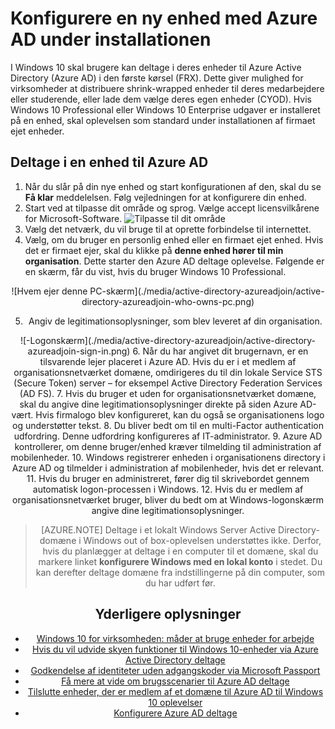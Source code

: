 <properties
    pageTitle="Konfigurere en ny enhed med Azure AD under installationen | Microsoft Azure"
    description="Et emne, der forklarer, hvordan brugere kan konfigurere Azure AD deltage under deres første køre oplevelse."
    services="active-directory"
    documentationCenter=""
    authors="femila"
    manager="swadhwa"
    editor=""
    tags="azure-classic-portal"/>

<tags
    ms.service="active-directory"
    ms.workload="identity"
    ms.tgt_pltfrm="na"
    ms.devlang="na"
    ms.topic="article"
    ms.date="09/27/2016"
    ms.author="femila"/>

# <a name="set-up-a-new-device-with-azure-ad-during-setup"></a>Konfigurere en ny enhed med Azure AD under installationen

I Windows 10 skal brugere kan deltage i deres enheder til Azure Active Directory (Azure AD) i den første kørsel (FRX). Dette giver mulighed for virksomheder at distribuere shrink-wrapped enheder til deres medarbejdere eller studerende, eller lade dem vælge deres egen enheder (CYOD).
Hvis Windows 10 Professional eller Windows 10 Enterprise udgaver er installeret på en enhed, skal oplevelsen som standard under installationen af firmaet ejet enheder.

## <a name="to-join-a-device-to-azure-ad"></a>Deltage i en enhed til Azure AD


1. Når du slår på din nye enhed og start konfigurationen af den, skal du se **Få klar** meddelelsen. Følg vejledningen for at konfigurere din enhed.
2. Start ved at tilpasse dit område og sprog. Vælge accept licensvilkårene for Microsoft-Software.
![Tilpasse til dit område](./media/active-directory-azureadjoin/active-directory-azureadjoin-customize-region.png)
3. Vælg det netværk, du vil bruge til at oprette forbindelse til internettet.
4. Vælg, om du bruger en personlig enhed eller en firmaet ejet enhed. Hvis det er firmaet ejer, skal du klikke på **denne enhed hører til min organisation**. Dette starter den Azure AD deltage oplevelse. Følgende er en skærm, får du vist, hvis du bruger Windows 10 Professional.
<center>
![Hvem ejer denne PC-skærm](./media/active-directory-azureadjoin/active-directory-azureadjoin-who-owns-pc.png)

5.  Angiv de legitimationsoplysninger, som blev leveret af din organisation.
<center>
![-Logonskærm](./media/active-directory-azureadjoin/active-directory-azureadjoin-sign-in.png)
6.  Når du har angivet dit brugernavn, er en tilsvarende lejer placeret i Azure AD. Hvis du er i et medlem af organisationsnetværket domæne, omdirigeres du til din lokale Service STS (Secure Token) server – for eksempel Active Directory Federation Services (AD FS).
7. Hvis du bruger et uden for organisationsnetværket domæne, skal du angive dine legitimationsoplysninger direkte på siden Azure AD-vært. Hvis firmalogo blev konfigureret, kan du også se organisationens logo og understøtter tekst.
8.  Du bliver bedt om til en multi-Factor authentication udfordring. Denne udfordring konfigureres af IT-administrator.
9.  Azure AD kontrollerer, om denne bruger/enhed kræver tilmelding til administration af mobilenheder.
10. Windows registrerer enheden i organisationens directory i Azure AD og tilmelder i administration af mobilenheder, hvis det er relevant.
11. Hvis du bruger en administreret, fører dig til skrivebordet gennem automatisk logon-processen i Windows.
12. Hvis du er medlem af organisationsnetværket bruger, bliver du bedt om at Windows-logonskærm angive dine legitimationsoplysninger.

> [AZURE.NOTE] Deltage i et lokalt Windows Server Active Directory-domæne i Windows out of box-oplevelsen understøttes ikke. Derfor, hvis du planlægger at deltage i en computer til et domæne, skal du markere linket **konfigurere Windows med en lokal konto** i stedet. Du kan derefter deltage domæne fra indstillingerne på din computer, som du har udført før.

## <a name="additional-information"></a>Yderligere oplysninger
* [Windows 10 for virksomheden: måder at bruge enheder for arbejde](active-directory-azureadjoin-windows10-devices-overview.md)
* [Hvis du vil udvide skyen funktioner til Windows 10-enheder via Azure Active Directory deltage](active-directory-azureadjoin-user-upgrade.md)
* [Godkendelse af identiteter uden adgangskoder via Microsoft Passport](active-directory-azureadjoin-passport.md)
* [Få mere at vide om brugsscenarier til Azure AD deltage](active-directory-azureadjoin-deployment-aadjoindirect.md)
* [Tilslutte enheder, der er medlem af et domæne til Azure AD til Windows 10 oplevelser](active-directory-azureadjoin-devices-group-policy.md)
* [Konfigurere Azure AD deltage](active-directory-azureadjoin-setup.md)
